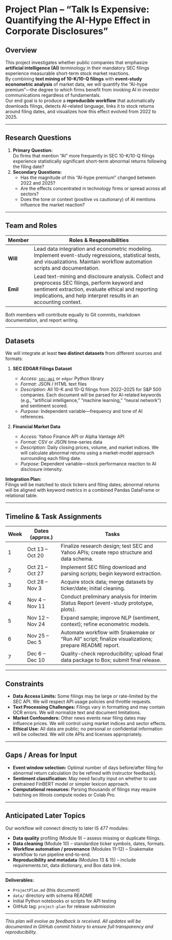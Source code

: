 # Project Plan – “Talk Is Expensive: Quantifying the AI-Hype Effect in Corporate Disclosures”

## Overview
This project investigates whether public companies that emphasize **artificial intelligence (AI)** terminology in their mandatory SEC filings experience measurable short-term stock market reactions.  
By combining **text mining of 10-K/10-Q filings** with **event-study econometric analysis** of market data, we will quantify the “AI-hype premium”—the degree to which firms benefit from invoking AI in investor communications regardless of fundamentals.  
Our end goal is to produce a **reproducible workflow** that automatically downloads filings, detects AI-related language, links it to stock returns around filing dates, and visualizes how this effect evolved from 2022 to 2025.

---

## Research Questions
1. **Primary Question:**  
   Do firms that mention “AI” more frequently in SEC 10-K/10-Q filings experience statistically significant short-term abnormal returns following the filing date?  
2. **Secondary Questions:**  
   - Has the magnitude of this “AI-hype premium” changed between 2022 and 2025?  
   - Are the effects concentrated in technology firms or spread across all sectors?  
   - Does the tone or context (positive vs cautionary) of AI mentions influence the market reaction?

---

## Team and Roles
| Member | Roles & Responsibilities |
|---------|--------------------------|
| **Will** | Lead data integration and econometric modeling. Implement event-study regressions, statistical tests, and visualizations. Maintain workflow automation scripts and documentation. |
| **Emil** | Lead text-mining and disclosure analysis. Collect and preprocess SEC filings, perform keyword and sentiment extraction, evaluate ethical and reporting implications, and help interpret results in an accounting context. |

Both members will contribute equally to Git commits, markdown documentation, and report writing.

---

## Datasets
We will integrate at least **two distinct datasets** from different sources and formats:

1. **SEC EDGAR Filings Dataset**  
   - *Access:* [`sec-api`](https://sec-api.io/) or `edgar` Python library  
   - *Format:* JSON / HTML text files  
   - *Description:* All 10-K and 10-Q filings from 2022–2025 for S&P 500 companies.  Each document will be parsed for AI-related keywords (e.g., “artificial intelligence,” “machine learning,” “neural network”) and sentiment scored.  
   - *Purpose:* Independent variable—frequency and tone of AI references.  

2. **Financial Market Data**  
   - *Access:* Yahoo Finance API or Alpha Vantage API  
   - *Format:* CSV or JSON time-series data  
   - *Description:* Daily closing prices, volume, and market indices. We will calculate abnormal returns using a market-model approach surrounding each filing date.  
   - *Purpose:* Dependent variable—stock performance reaction to AI disclosure intensity.  

**Integration Plan:**  
Filings will be matched to stock tickers and filing dates; abnormal returns will be aligned with keyword metrics in a combined Pandas DataFrame or relational table.  

---

## Timeline & Task Assignments
| Week | Dates (approx.) | Tasks |
|------|-----------------|-------|
| 1 | Oct 13 – Oct 20 | Finalize research design; test SEC and Yahoo APIs; create repo structure and data schema.
| 2 | Oct 21 – Oct 27 | Implement SEC filing download and parsing scripts; begin keyword extraction. 
| 3 | Oct 28 – Nov 3 | Acquire stock data; merge datasets by ticker/date; initial cleaning. 
| 4 | Nov 4 – Nov 11 | Conduct preliminary analysis for Interim Status Report (event-study prototype, plots). 
| 5 | Nov 12 – Nov 24 | Expand sample; improve NLP (sentiment, context); refine econometric models. 
| 6 | Nov 25 – Dec 5 | Automate workflow with Snakemake or “Run All” script; finalize visualizations; prepare README report. 
| 7 | Dec 6 – Dec 10 | Quality-check reproducibility; upload final data package to Box; submit final release.

---

## Constraints
- **Data Access Limits:** Some filings may be large or rate-limited by the SEC API. We will respect API usage policies and throttle requests.  
- **Text Processing Challenges:** Filings vary in formatting and may contain OCR errors. We will normalize text and document limitations.  
- **Market Confounders:** Other news events near filing dates may influence prices. We will control using market indices and sector effects.  
- **Ethical Use:** All data are public; no personal or confidential information will be collected. We will cite APIs and licenses appropriately.

---

## Gaps / Areas for Input
- **Event window selection:** Optimal number of days before/after filing for abnormal return calculation (to be refined with instructor feedback).  
- **Sentiment classification:** May need faculty input on whether to use pretrained FinBERT model or simpler lexicon approach.  
- **Computational resources:** Parsing thousands of filings may require batching on Illinois compute nodes or Colab Pro.  

---

## Anticipated Later Topics
Our workflow will connect directly to later IS 477 modules:  
- **Data quality** profiling (Module 9) – assess missing or duplicate filings.  
- **Data cleaning** (Module 10) – standardize ticker symbols, dates, formats.  
- **Workflow automation / provenance** (Modules 11–12) – Snakemake workflow to run pipeline end-to-end.  
- **Reproducibility and metadata** (Modules 13 & 15) – include requirements.txt, data dictionary, and Box data link.

---

**Deliverables:**  
- `ProjectPlan.md` (this document)  
- `data/` directory with schema README  
- Initial Python notebooks or scripts for API testing  
- GitHub tag: `project-plan` for release submission  

---

*This plan will evolve as feedback is received.  All updates will be documented in GitHub commit history to ensure full transparency and reproducibility.*
